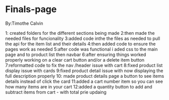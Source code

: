 # Finals-page

By:Timothe Calvin

1: created folders for the different sections being made
2:then made the needed files for funcionality
3:added code inthe the files as needed to pull the api for the item list and their details
4:then added code to ensure the pages work as needed
5:after code was functional i aded css to the main page and to product list then navbar
6:after ensuring things worked properly working on a clear cart button and/or a delete item button
7:reformatted code to fix the nav /header issue with cart
8:fixed product list display issue with cards
9:fixed product detail issue with now displaying the full description properly
10: made product details page a button to see items details instead of click the card
11:added a cart number item so you can see how many items are in your cart
12:added a quantity button to add and subtract items from cart - with total prie updaing